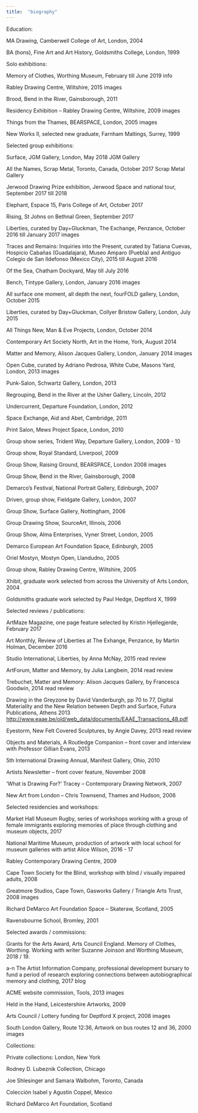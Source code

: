 ```yaml
---
title:  "biography"
---
```

Education:

MA Drawing, Camberwell College of Art, London, 2004

BA (hons), Fine Art and Art History, Goldsmiths College, London, 1999



Solo exhibitions:

Memory of Clothes, Worthing Museum, February till June 2019  info

Rabley Drawing Centre, Wiltshire, 2015  images

Brood, Bend in the River, Gainsborough, 2011

Residency Exhibition – Rabley Drawing Centre, Wiltshire, 2009   images

Things from the Thames, BEARSPACE, London, 2005  images

New Works II, selected new graduate, Farnham Maltings, Surrey, 1999



Selected group exhibitions:

Surface, JGM Gallery, London, May 2018  JGM Gallery

All the Names, Scrap Metal, Toronto, Canada, October 2017  Scrap Metal Gallery

Jerwood Drawing Prize exhibition, Jerwood Space and national tour, September 2017 till 2018

Elephant, Espace 15, Paris College of Art, October 2017

Rising, St Johns on Bethnal Green, September 2017

Liberties, curated by Day+Gluckman, The Exchange, Penzance, October 2016 till January 2017  images

Traces and Remains: Inquiries into the Present, curated by Tatiana Cuevas, Hospicio Cabañas (Guadalajara), Museo Amparo (Puebla) and Antiguo Colegio de San Ildefonso (Mexico City), 2015 till August 2016

Of the Sea, Chatham Dockyard, May till July 2016

Bench, Tintype Gallery, London, January 2016  images

All surface one moment, all depth the next, fourFOLD gallery, London, October 2015

Liberties, curated by Day+Gluckman, Collyer Bristow Gallery, London, July 2015

All Things New, Man & Eve Projects, London, October 2014

Contemporary Art Society North, Art in the Home, York, August 2014

Matter and Memory, Alison Jacques Gallery, London, January 2014   images

Open Cube, curated by Adriano Pedrosa, White Cube, Masons Yard, London, 2013   images

Punk-Salon, Schwartz Gallery, London, 2013

Regrouping, Bend in the River at the Usher Gallery, Lincoln, 2012

Undercurrent, Departure Foundation, London, 2012

Space Exchange, Aid and Abet, Cambridge, 2011

Print Salon, Mews Project Space, London, 2010

Group show series, Trident Way, Departure Gallery, London, 2009 - 10

Group show, Royal Standard, Liverpool, 2009

Group Show, Raising Ground, BEARSPACE, London 2008   images

Group Show, Bend in the River, Gainsborough, 2008

Demarco’s Festival, National Portrait Gallery, Edinburgh, 2007

Driven, group show, Fieldgate Gallery, London, 2007

Group Show, Surface Gallery, Nottingham, 2006

Group Drawing Show, SourceArt, Illinois, 2006

Group Show, Alma Enterprises, Vyner Street, London, 2005

Demarco European Art Foundation Space, Edinburgh, 2005

Oriel Mostyn, Mostyn Open, Llandudno, 2005

Group show, Rabley Drawing Centre, Wiltshire, 2005

Xhibit, graduate work selected from across the University of Arts London, 2004

Goldsmiths graduate work selected by Paul Hedge, Deptford X, 1999



Selected reviews / publications:

ArtMaze Magazine, one page feature selected by Kristin Hjellegjerde, February 2017

Art Monthly, Review of Liberties at The Exhange, Penzance, by Martin Holman, December 2016

Studio International, Liberties, by Anna McNay, 2015  read review

ArtForum, Matter and Memory, by Julia Langbein, 2014   read review

Trebuchet, Matter and Memory: Alison Jacques Gallery, by Francesca Goodwin, 2014   read review

Drawing in the Greyzone by David Vanderburgh, pp 70 to 77, Digital Materiality and the New Relation between Depth and Surface, Futura Publications, Athens 2013 http://www.eaae.be/old/web_data/documents/EAAE_Transactions_48.pdf

​Eyestorm, New Felt Covered Sculptures, by Angie Davey, 2013   read review

Objects and Materials, A Routledge Companion – front cover and interview with Professor Gillian Evans, 2013

5th International Drawing Annual, Manifest Gallery, Ohio, 2010

Artists Newsletter – front cover feature, November 2008

‘What is Drawing For?’ Tracey – Contemporary Drawing Network, 2007

New Art from London – Chris Townsend, Thames and Hudson, 2006



Selected residencies and workshops:

Market Hall Museum Rugby, series of workshops working with a group of female immigrants exploring memories of place through clothing and museum objects, 2017

National Maritime Museum, production of artwork with local school for museum galleries with artist Alice Wilson, 2016 - 17

Rabley Contemporary Drawing Centre, 2009

Cape Town Society for the Blind, workshop with blind / visually impaired adults, 2008

Greatmore Studios, Cape Town, Gasworks Gallery / Triangle Arts Trust, 2008   images

Richard DeMarco Art Foundation Space – Skateraw, Scotland, 2005

Ravensbourne School, Bromley, 2001



Selected awards / commissions:

Grants for the Arts Award, Arts Council England. Memory of Clothes, Worthing. Working with writer Suzanne Joinson and Worthing Museum, 2018 / 19.

a-n The Artist Information Company, professional development bursary to fund a period of research exploring connections between autobiographical memory and clothing, 2017  blog

ACME website commission, Tools, 2013   images

Held in the Hand, Leicestershire Artworks, 2009

Arts Council / Lottery funding for Deptford X project, 2008   images

South London Gallery, Route 12:36, Artwork on bus routes 12 and 36, 2000   images



Collections:

Private collections: London, New York

Rodney D. Lubeznik Collection, Chicago

Joe Shlesinger and Samara Walbohm, Toronto, Canada

Colección Isabel y Agustín Coppel, Mexico

Richard DeMarco Art Foundation, Scotland